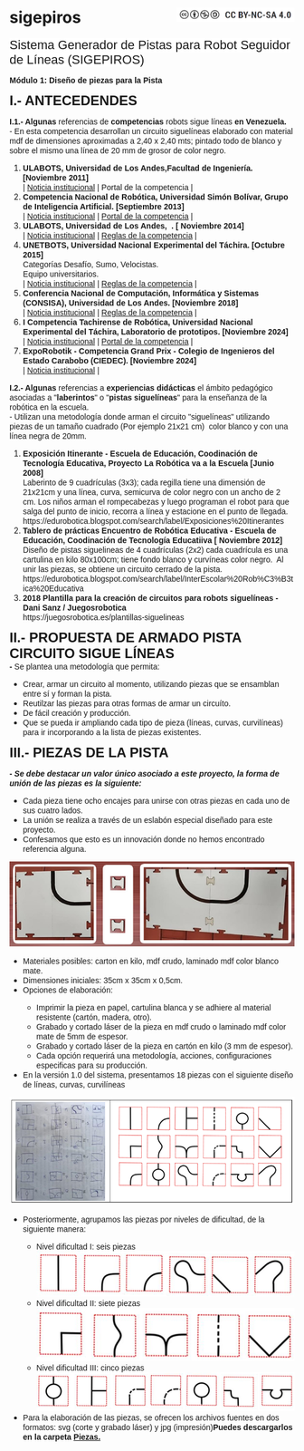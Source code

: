 # sigepiros <img src="https://github.com/eduroboticave/sigepiros/blob/main/images/CC.png" style="float: right;" height="25" width="209">
<p><span style="background-color: rgb(255, 255, 255); font-size: 22px; font-family: Arial,sans-serif;">Sistema
Generador de Pistas para Robot Seguidor de L&iacute;neas (SIGEPIROS)</span></p>
<span style="font-size: 14px; font-family: Arial,sans-serif;"><strong>M&oacute;dulo
1: Dise&ntilde;o de piezas para la Pista</strong><strong>&nbsp;</strong></span>
<p></p>
<p style="font-weight: bold;"><span
 style="font-size: 24px; font-family: Arial,sans-serif;"><b>I.-
ANTECEDENDES</b></span></p>
<span style="font-size: 14px; font-family: Arial,sans-serif;"><span
 style="font-weight: bold;">I.1.- Algunas</span>
referencias de <b>competencias</b>&nbsp;robots sigue
l&iacute;neas <b>en
Venezuela.</b> &nbsp;<br>
- En esta competencia desarrollan un circuito siguel&iacute;neas
elaborado con material mdf de dimensiones aproximadas a 2,40 x 2,40
mts; pintado todo de blanco y sobre el mismo una l&iacute;nea de 20
mm de grosor de color negro.</span>
<ol>
  <ol>
  </ol>
  <li><span
 style="font-size: 14px; font-family: Arial,sans-serif;"><span
 style="font-weight: bold;">ULABOTS, Universidad de Los
Andes,Facultad de Ingenier&iacute;a. [Noviembre 2011]</span><br>
    </span><span
 style="font-size: 14px; font-family: Arial,sans-serif;">| <a
 href="https://www.prensa.ula.ve/2011/10/26/estudiantes-y-aficionados-de-la-robotica-competiran-en-ulabots-2011"
 target="_blank">
Noticia institucional<span style="font-style: italic;"></span></a>
| </span><span
 style="font-size: 14px; font-family: Arial,sans-serif;">Portal
de la competencia |</span></li>
  <li><span
 style="font-size: 14px; font-family: Arial,sans-serif;"><span
 style="font-weight: bold;">Competencia Nacional de
Rob&oacute;tica, Universidad Sim&oacute;n Bol&iacute;var,
Grupo de Inteligencia Artificial. [Septiembre 2013]</span><br>
    </span><span
 style="font-size: 14px; font-family: Arial,sans-serif;">|
    <a
 href="https://www.pts.org.ve/index.php/2015-09-28-00-45-05/item/148-competencia-nacional-de-robotica-usb"
 target="_blank">Noticia institucional</a><span
 style="font-style: italic;"> | </span></span><span
 style="font-size: 14px; font-family: Arial,sans-serif;"><a
 href="https://web.archive.org/web/20140409030711/http://ccsbots2013.gia.usb.ve/cat_vel/"
 target="_blank">Portal de la competencia</a> |</span></li>
  <li><span
 style="font-size: 14px; font-family: Arial,sans-serif;"><span
 style="font-weight: bold;">ULABOTS, Universidad de Los
Andes,&nbsp; . [ Noviembre 2014]</span><br>
    </span><span
 style="font-size: 14px; font-family: Arial,sans-serif;">|
    <a
 href="https://comunicacioncontinua.com/ulabots-2014-supera-cifra-de-participantes-en-la-competencia-nacional-de-robotica/"
 target="_blank">Noticia institucional</a><span
 style="font-style: italic;"> | </span></span><span
 style="font-size: 14px; font-family: Arial,sans-serif;"><span
 style="font-style: italic;"></span></span><span
 style="font-size: 14px; font-family: Arial,sans-serif;"><a
 href="https://www.ing.ula.ve/ulabots/competencias/categoria-velocistas-con-pista-fantasma-reglamento/"
 target="_blank">Reglas de la competencia</a> |</span><span
 style="font-size: 14px; font-family: Arial,sans-serif;"></span></li>
  <li><span
 style="font-size: 14px; font-family: Arial,sans-serif;"><span
 style="font-weight: bold;">UNETBOTS, Universidad Nacional
Experimental del T&aacute;chira. [Octubre 2015]</span><br>
Categor&iacute;as Desaf&iacute;o, Sumo, Velocistas.<br>
Equipo universitarios.<br>
    </span><span
 style="font-size: 14px; font-family: Arial,sans-serif;">|
    <a
 href="http://www.unet.edu.ve/noticia-unet/3342-se-dio-inicio-formal-a-unetbots-2015.html"
 target="_blank">Noticia institucional</a><span
 style="font-style: italic;"> | </span></span><span
 style="font-size: 14px; font-family: Arial,sans-serif;"><span
 style="font-style: italic;"></span></span><span
 style="font-size: 14px; font-family: Arial,sans-serif;"><a
 href="http://www.unet.edu.ve/noticia-unet/3313-v-competencia-nacional-de-robotica-tiene-como-sede-a-la-unet.html"
 target="_blank">Reglas de la competencia</a> |</span><span
 style="font-size: 14px; font-family: Arial,sans-serif;"></span></li>
  <li><span
 style="font-size: 14px; font-family: Arial,sans-serif;"><span
 style="font-weight: bold;">Conferencia Nacional de
Computaci&oacute;n, Inform&aacute;tica y Sistemas (CONSISA),
Universidad de Los Andes. [Noviembre 2018]</span><br>
    </span><span
 style="font-size: 14px; font-family: Arial,sans-serif;">|
    <a href="https://concisa.net.ve/2018/" target="_blank">Noticia
institucional</a><span style="font-style: italic;">
| </span></span><span
 style="font-size: 14px; font-family: Arial,sans-serif;"><span
 style="font-style: italic;"></span></span><span
 style="font-size: 14px; font-family: Arial,sans-serif;"><a
 href="https://www.concisa.net.ve/2018/wp-content/uploads/sites/7/2018/06/velocista.pdf"
 target="_blank">Reglas de la competencia</a> |</span><span
 style="font-size: 14px; font-family: Arial,sans-serif;"></span></li>
  <li><span
 style="font-size: 14px; font-family: Arial,sans-serif;"><span
 style="font-weight: bold;">I Competencia Tachirense de
Rob&oacute;tica, Universidad
Nacional Experimental del T&aacute;chira, Laboratorio de
prototipos. [Noviembre 2024]</span><br>
    </span><span
 style="font-size: 14px; font-family: Arial,sans-serif;">|
    <a
 href="http://www.unet.edu.ve/eventos-y-noticias-externas/5545-en-noviembre-se-realizara-la-i-competencia-tachirense-de-robotica-en-la-unet.html"
 target="_blank">Noticia institucional</a><span
 style="font-style: italic;"> | </span></span><span
 style="font-size: 14px; font-family: Arial,sans-serif;"><a
 href="https://protolab.my.canva.site/tachibots" target="_blank">Portal
de la competencia</a> |</span></li>
  <li><span
 style="font-size: 14px; font-family: Arial,sans-serif;"><span
 style="font-weight: bold;">ExpoRobotik - Competencia Grand
Prix - Colegio de Ingenieros del Estado Carabobo (CIEDEC). [Noviembre
2024]</span><br>
|
    <a
 href="https://www.instagram.com/ceidec_civ/p/DAGdvpEOtgs/?hl=es"
 target="_blank">Noticia institucional</a><span
 style="font-style: italic;"> |&nbsp;</span></span><span
 style="font-size: 14px; font-family: Arial,sans-serif;"></span></li>
</ol>
<span style="font-size: 14px; font-family: Arial,sans-serif;"><span
 style="font-weight: bold;">I.2.- Algunas</span>
referencias
a <span style="font-weight: bold;">experiencias
did&aacute;cticas</span> el &aacute;mbito
pedag&oacute;gico asociadas a "<span style="font-weight: bold;">laberintos</span>"
o "<span style="font-weight: bold;">pistas
siguel&iacute;neas</span>" para la ense&ntilde;anza de la
rob&oacute;tica en la escuela. <br>
- Utilizan una metodolog&iacute;a donde&nbsp;arman el circuito
"siguel&iacute;neas" utilizando piezas de un tama&ntilde;o
cuadrado (Por ejemplo 21x21 cm)&nbsp; color blanco y con una
l&iacute;nea negra de 20mm.</span>
<ol>
  <li><span
 style="font-size: 14px; font-family: Arial,sans-serif;"><span
 style="font-weight: bold;">Exposici&oacute;n Itinerante
- Escuela
de Educaci&oacute;n, Coodinaci&oacute;n de
Tecnolog&iacute;a Educativa, Proyecto La Rob&oacute;tica va a
la Escuela [Junio 2008]</span><br>
Laberinto de 9 cuadr&iacute;culas (3x3); cada regilla tiene una
dimensi&oacute;n de 21x21cm y una&nbsp;l&iacute;nea, curva,
semicurva de color negro con un ancho de 2 cm. Los ni&ntilde;os
arman el rompecabezas y luego programan el robot para que salga del
punto de inicio, recorra a l&iacute;nea y estacione en el punto de
llegada.<br>
https://edurobotica.blogspot.com/search/label/Exposiciones%20Itinerantes
    </span></li>
  <li><span
 style="font-size: 14px; font-family: Arial,sans-serif; font-weight: bold;">Tablero
de pr&aacute;cticas Encuentro de Rob&oacute;tica Educativa - </span><span
 style="font-size: 14px; font-family: Arial,sans-serif;"><span
 style="font-weight: bold;">Escuela
de Educaci&oacute;n, Coodinaci&oacute;n de
Tecnolog&iacute;a Educatiiva [ Noviembre 2012]&nbsp;</span><br>
Dise&ntilde;o de pistas siguelineas de 4 cuadr&iacute;culas
(2x2) cada cuadr&iacute;cula es&nbsp;</span><span
 style="font-size: 14px; font-family: Arial,sans-serif;">una
cartulina en kilo 80x100cm;</span><span
 style="font-size: 14px; font-family: Arial,sans-serif;">
tiene fondo blanco y curv&iacute;neas color negro.&nbsp; Al
unir las piezas, se obtiene
un circuito cerrado de la pista. <br>
https://edurobotica.blogspot.com/search/label/InterEscolar%20Rob%C3%B3tica%20Educativa
    </span><span
 style="font-size: 14px; font-family: Arial,sans-serif;"></span></li>
  <li><span
 style="font-size: 14px; font-family: Arial,sans-serif;"><span
 style="font-weight: bold;">2018 Plantilla para la
creaci&oacute;n de circuitos para robots siguel&iacute;neas -
Dani Sanz / Juegosrobotica</span><br>
https://juegosrobotica.es/plantillas-siguelineas&nbsp;</span></li>
</ol>
<ol>
  <ol>
  </ol>
</ol>
<span style="font-size: 24px; font-family: Arial,sans-serif;"><b>II.-
PROPUESTA DE ARMADO PISTA CIRCUITO SIGUE L&Iacute;NEAS<br>
</b></span><span
 style="font-size: 14px; font-family: Arial,sans-serif;"><b>- </b>Se plantea
una metodolog&iacute;a que permita: <br>
</span>
<ul>
  <li><span
 style="font-size: 14px; font-family: Arial,sans-serif;">Crear,
armar un circuito al momento, utilizando piezas que se ensamblan entre
s&iacute; y forman la pista.</span></li>
  <li><span
 style="font-size: 14px; font-family: Arial,sans-serif;">Reutilzar
las piezas para otras formas de armar un circu&iacute;to.</span></li>
  <li><span
 style="font-size: 14px; font-family: Arial,sans-serif;">De
f&aacute;cil creaci&oacute;n y producci&oacute;n.</span></li>
  <li><span
 style="font-size: 14px; font-family: Arial,sans-serif;">Que
se pueda ir ampliando cada tipo de pieza (l&iacute;neas, curvas,
curvil&iacute;neas) para ir incorporando a la lista de piezas
existentes.<br>
    </span></li>
</ul>
<span style="font-size: 14px; font-family: Arial,sans-serif;"></span>
<p style="font-weight: bold;"><span
 style="font-size: 24px; font-family: Arial,sans-serif;"><b>III.-
PIEZAS DE LA PISTA</b></span></p>
<p style="font-weight: bold;"><span
 style="font-size: 14px; font-family: Arial,sans-serif;"><span
 style="font-weight: normal;"><b>- </b><b><i>Se debe destacar un valor
&uacute;nico asociado a este proyecto, la forma de uni&oacute;n
de las piezas es la siguiente:&nbsp;</b></i></span></span></span></p>
<ul>
  <li><span
 style="font-size: 14px; font-family: Arial,sans-serif;"><span
 style="font-weight: normal;">Cada pieza tiene ocho encajes
para unirse con otras piezas en cada uno de sus cuatro lados.</span></span></li>
  <li><span
 style="font-size: 14px; font-family: Arial,sans-serif;"><span
 style="font-weight: normal;">La uni&oacute;n se realiza
a trav&eacute;s de&nbsp;un eslab&oacute;n especial
dise&ntilde;ado para este proyecto.</span></span></li>
  <li><span
 style="font-size: 14px; font-family: Arial,sans-serif;"><span
 style="font-weight: normal;">Confesamos que esto es un
innovaci&oacute;n donde no hemos encontrado referencia alguna.<br>
    </span></span></li>
</ul>
<img alt="-.-"
 src="https://github.com/eduroboticave/sigepiros/blob/main/images/Piezas_unidas.jpg">
<ul>
  <li><span
 style="font-size: 14px; font-family: Arial,sans-serif;">Materiales
posibles: carton en kilo, mdf crudo, laminado mdf color blanco mate.</span></li>
  <li><span
 style="font-size: 14px; font-family: Arial,sans-serif;">Dimensiones
iniciales: 35cm x 35cm x 0,5cm.</span></li>
  <li><span
 style="font-size: 14px; font-family: Arial,sans-serif;">Opciones
de elaboraci&oacute;n:&nbsp;</span></li>
  <ul>
    <li><span
 style="font-size: 14px; font-family: Arial,sans-serif;">Imprimir
la pieza en papel, cartulina blanca y se adhiere al material resistente
(cart&oacute;n, madera, otro).</span></li>
    <li><span
 style="font-size: 14px; font-family: Arial,sans-serif;">Grabado
y cortado l&aacute;ser de la pieza en mdf crudo o laminado mdf
color mate de 5mm de espesor.</span></li>
    <li><span
 style="font-size: 14px; font-family: Arial,sans-serif;">Grabado
y cortado l&aacute;ser de la pieza en cart&oacute;n en kilo (3
mm de espesor).</span></li>
    <li><span
 style="font-size: 14px; font-family: Arial,sans-serif;">Cada
opci&oacute;n requerir&aacute; una metodolog&iacute;a,
acciones, configuraciones especificas para su
producci&oacute;n.&nbsp;</span></li>
  </ul>
  <li><span
 style="font-size: 14px; font-family: Arial,sans-serif;">En
la versi&oacute;n 1.0 del sistema, presentamos 18 piezas con el
siguiente dise&ntilde;o de l&iacute;neas, curvas,
curvil&iacute;neas</span></li>
</ul>
<img alt="piezas1"
 src="https://github.com/eduroboticave/sigepiros/blob/main/images/DisenoPiezas.PNG">
<ul>
  <li><span
 style="font-size: 14px; font-family: Arial,sans-serif;">Posteriormente,
agrupamos las&nbsp;piezas por niveles de dificultad, de la
siguiente manera:</span></li>
  <ul>
    <li><span
 style="font-size: 14px; font-family: Arial,sans-serif;">Nivel
dificultad I: seis piezas<br>
      <img alt="n1"
 src="https://github.com/eduroboticave/sigepiros/blob/main/images/Nivel1.png"></span></li>
    <li><span
 style="font-size: 14px; font-family: Arial,sans-serif;">Nivel
dificultad II: siete piezas<br>
      <img alt="n2"
 src="https://github.com/eduroboticave/sigepiros/blob/main/images/Nivel2.png"></span></li>
    <li><span
 style="font-size: 14px; font-family: Arial,sans-serif;">Nivel
dificultad III: cinco piezas<br>
      <img alt="n3"
 src="https://github.com/eduroboticave/sigepiros/blob/main/images/Nivel3.png"><br>
      </span></li>
  </ul>
  <li><span
 style="font-size: 14px; font-family: Arial,sans-serif;">Para
la elaboraci&oacute;n de las piezas, se ofrecen los archivos
fuentes en dos formatos: svg (corte y grabado l&aacute;ser) y jpg
(impresi&oacute;n)<b>Puedes descargarlos en la carpeta <a href="https://github.com/eduroboticave/sigepiros/tree/main/1%20Dise%C3%B1o/Piezas">Piezas.</a></span></li>
</ul>



